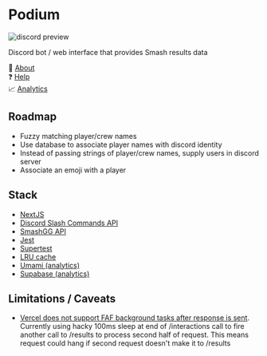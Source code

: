 # Podium

![discord preview](https://github.com/sneyed/podium/blob/master/public/img/discord-example.png?raw=true)

Discord bot / web interface that provides Smash results data

:blue_book: [About](https://smashpodium.vercel.app/about)  
:question: [Help](https://smashpodium.vercel.app/help)  
:chart_with_upwards_trend: [Analytics](https://sneyed-analytics.vercel.app/share/1j1KI1Fn/podium)

## Roadmap

- Fuzzy matching player/crew names
- Use database to associate player names with discord identity
- Instead of passing strings of player/crew names, supply users in discord server
- Associate an emoji with a player

## Stack

- [NextJS](https://nextjs.org/)
- [Discord Slash Commands API](https://discord.com/developers/docs/interactions/slash-commands)
- [SmashGG API](https://developer.smash.gg/)
- [Jest](https://jestjs.io/)
- [Supertest](https://github.com/visionmedia/supertest)
- [LRU cache](https://github.com/isaacs/node-lru-cache)
- [Umami (analytics)](https://umami.is/)
- [Supabase (analytics)](https://supabase.io/)

## Limitations / Caveats

- [Vercel does not support FAF background tasks after response is sent](https://docs-git-add-fire-and-forget-zeit.vercel.app/docs/v2/platform/limits?query=fire-and-forget#streaming-responses). Currently using hacky 100ms sleep at end of /interactions call to fire another call to /results to process second half of request. This means request could hang if second request doesn't make it to /results
